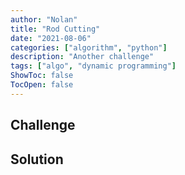 ```yaml
---
author: "Nolan"
title: "Rod Cutting"
date: "2021-08-06"
categories: ["algorithm", "python"]
description: "Another challenge"
tags: ["algo", "dynamic programming"]
ShowToc: false
TocOpen: false
---
```


## Challenge


## Solution

